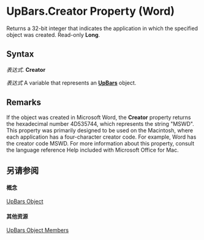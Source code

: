 
# UpBars.Creator Property (Word)

Returns a 32-bit integer that indicates the application in which the specified object was created. Read-only  **Long**.


## Syntax

 _表达式_. **Creator**

 _表达式_ A variable that represents an **[UpBars](22dff1d2-8f1b-8c48-354c-570906e0f830.md)** object.


## Remarks

If the object was created in Microsoft Word, the  **Creator** property returns the hexadecimal number 4D535744, which represents the string "MSWD". This property was primarily designed to be used on the Macintosh, where each application has a four-character creator code. For example, Word has the creator code MSWD. For more information about this property, consult the language reference Help included with Microsoft Office for Mac.


## 另请参阅


#### 概念


[UpBars Object](22dff1d2-8f1b-8c48-354c-570906e0f830.md)
#### 其他资源


[UpBars Object Members](http://msdn.microsoft.com/library/7772742e-1230-6987-f8f3-f3663ea4329b%28Office.15%29.aspx)